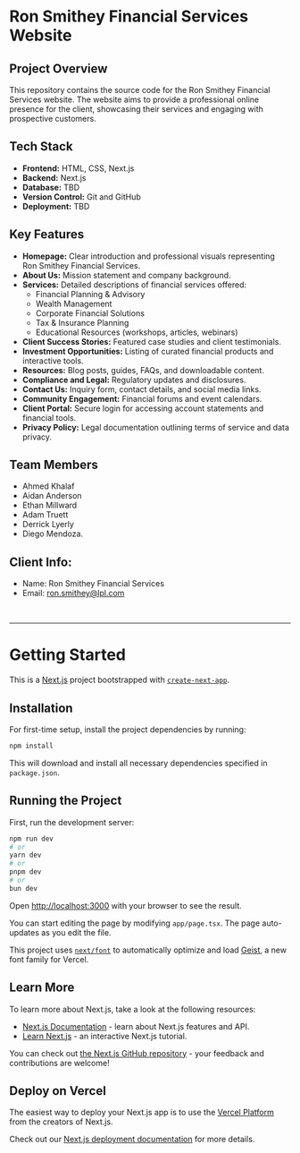 # Ron Smithey Financial Services Website

## Project Overview
This repository contains the source code for the Ron Smithey Financial Services website. The website aims to provide a professional online presence for the client, showcasing their services and engaging with prospective customers.

## Tech Stack
- **Frontend:** HTML, CSS, Next.js
- **Backend:** Next.js
- **Database:** TBD
- **Version Control:** Git and GitHub
- **Deployment:** TBD

## Key Features
- **Homepage:** Clear introduction and professional visuals representing Ron Smithey Financial Services.
- **About Us:** Mission statement and company background.
- **Services:** Detailed descriptions of financial services offered:
  - Financial Planning & Advisory
  - Wealth Management
  - Corporate Financial Solutions
  - Tax & Insurance Planning
  - Educational Resources (workshops, articles, webinars)
- **Client Success Stories:** Featured case studies and client testimonials.
- **Investment Opportunities:** Listing of curated financial products and interactive tools.
- **Resources:** Blog posts, guides, FAQs, and downloadable content.
- **Compliance and Legal:** Regulatory updates and disclosures.
- **Contact Us:** Inquiry form, contact details, and social media links.
- **Community Engagement:** Financial forums and event calendars.
- **Client Portal:** Secure login for accessing account statements and financial tools.
- **Privacy Policy:** Legal documentation outlining terms of service and data privacy.

## Team Members 
- Ahmed Khalaf
- Aidan Anderson
- Ethan Millward
- Adam Truett
- Derrick Lyerly
- Diego Mendoza.

## Client Info:
- Name: Ron Smithey Financial Services
- Email: ron.smithey@lpl.com

<br>
<hr>

# Getting Started
This is a [Next.js](https://nextjs.org) project bootstrapped with [`create-next-app`](https://nextjs.org/docs/app/api-reference/cli/create-next-app).

## Installation
For first-time setup, install the project dependencies by running:

```bash
npm install
```
This will download and install all necessary dependencies specified in `package.json`.

## Running the Project
First, run the development server:

```bash
npm run dev
# or
yarn dev
# or
pnpm dev
# or
bun dev
```

Open [http://localhost:3000](http://localhost:3000) with your browser to see the result.

You can start editing the page by modifying `app/page.tsx`. The page auto-updates as you edit the file.

This project uses [`next/font`](https://nextjs.org/docs/app/building-your-application/optimizing/fonts) to automatically optimize and load [Geist](https://vercel.com/font), a new font family for Vercel.

## Learn More

To learn more about Next.js, take a look at the following resources:

- [Next.js Documentation](https://nextjs.org/docs) - learn about Next.js features and API.
- [Learn Next.js](https://nextjs.org/learn) - an interactive Next.js tutorial.

You can check out [the Next.js GitHub repository](https://github.com/vercel/next.js) - your feedback and contributions are welcome!

## Deploy on Vercel

The easiest way to deploy your Next.js app is to use the [Vercel Platform](https://vercel.com/new?utm_medium=default-template&filter=next.js&utm_source=create-next-app&utm_campaign=create-next-app-readme) from the creators of Next.js.

Check out our [Next.js deployment documentation](https://nextjs.org/docs/app/building-your-application/deploying) for more details.
